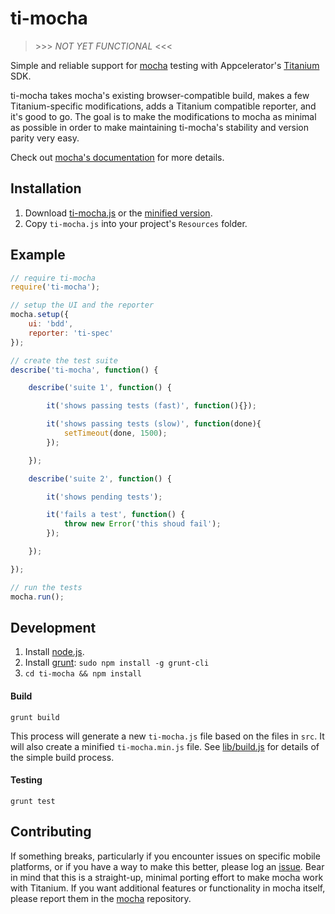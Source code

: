 # ti-mocha

> \>\>\> _NOT YET FUNCTIONAL_ <<<

Simple and reliable support for [mocha](https://github.com/visionmedia/mocha) testing with Appcelerator's [Titanium](http://www.appcelerator.com/titanium/) SDK.

ti-mocha takes mocha's existing browser-compatible build, makes a few Titanium-specific modifications, adds a Titanium compatible reporter, and it's good to go. The goal is to make the modifications to mocha as minimal as possible in order to make maintaining ti-mocha's stability and version parity very easy.

Check out [mocha's documentation](http://visionmedia.github.io/mocha/) for more details.

## Installation

1. Download [ti-mocha.js](https://raw.github.com/tonylukasavage/ti-mocha/master/ti-mocha.js) or the [minified version](https://raw.github.com/tonylukasavage/ti-mocha/master/ti-mocha.min.js).
2. Copy `ti-mocha.js` into your project's `Resources` folder.

## Example

```javascript
// require ti-mocha
require('ti-mocha');

// setup the UI and the reporter
mocha.setup({
	ui: 'bdd',
	reporter: 'ti-spec'
});

// create the test suite
describe('ti-mocha', function() {

	describe('suite 1', function() {

		it('shows passing tests (fast)', function(){});

		it('shows passing tests (slow)', function(done){
			setTimeout(done, 1500);
		});

	});

	describe('suite 2', function() {

		it('shows pending tests');

		it('fails a test', function() {
			throw new Error('this shoud fail');
		});

	});

});

// run the tests
mocha.run();
```

## Development

1. Install [node.js]().
2. Install [grunt](): `sudo npm install -g grunt-cli`
3. `cd ti-mocha && npm install`

#### Build

```
grunt build
```

This process will generate a new `ti-mocha.js` file based on the files in `src`. It will also create a minified `ti-mocha.min.js` file. See [lib/build.js](lib/build.js) for details of the simple build process.

#### Testing

```
grunt test
```

## Contributing

If something breaks, particularly if you encounter issues on specific mobile platforms, or if you have a way to make this better, please log an [issue](https://github.com/tonylukasavage/ti-mocha/issues). Bear in mind that this is a straight-up, minimal porting effort to make mocha work with Titanium. If you want additional features or functionality in mocha itself, please report them in the [mocha](https://github.com/visionmedia/mocha) repository.
